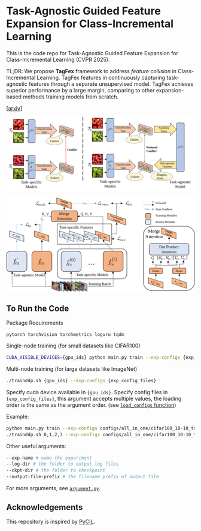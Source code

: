# Task-Agnostic Guided Feature Expansion for Class-Incremental Learning

This is the code repo for Task-Agnostic Guided Feature Expansion for Class-Incremental Learning (CVPR 2025).

TL;DR: We propose **TagFex** framework to address _feature collision_ in Class-Incremental Learning. TagFex features in continuously capturing task-agnostic features through a separate unsupervised model. TagFex achieves superior performance by a large margin, comparing to other expansion-based methods training models from scratch.

[[arxiv]]()

![motivation](assets/motivation.svg)

![overview](assets/overview.svg)

## To Run the Code

Package Requirements

```
pytorch torchvision torchmetrics loguru tqdm
```

Single-node training (for small datasets like CIFAR100)

``` bash
CUDA_VISIBLE_DEVICES={gpu_ids} python main.py train --exp-configs {exp_config_files}
```

Multi-node training (for large datasets like ImageNet)

``` bash
./trainddp.sh {gpu_ids} --exp-configs {exp_config_files}
```

Specify cuda device available in `{gpu_ids}`.
Specify config files in `{exp_config_files}`, this argument accepts multiple values, the loading order is the same as the argument order. (see [`load_configs` function](utils/configuration.py#11))

Example:

``` bash
python main.py train --exp-configs configs/all_in_one/cifar100_10-10_tagfex_resnet32.yaml --log-dir ./logs/exp_cifar100_10-10
./trainddp.sh 0,1,2,3 --exp-configs configs/all_in_one/cifar100_10-10_tagfex_resnet32.yaml --log-dir ./logs/exp_cifar100_10-10
```

Other useful arguments:

``` bash
--exp-name # name the experiment
--log-dir # the folder to output log files
--ckpt-dir # the folder to checkpoint
--output-file-prefix # the filename prefix of output file
```

For more arguments, see [`argument.py`](utils/argument.py).

## Acknowledgements

This repository is inspired by [PyCIL](https://github.com/G-U-N/PyCIL).
